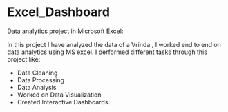 # Excel_Dashboard
Data analytics project in Microsoft Excel:

In this project I have analyzed the data of a Vrinda  , I worked end to end on data analytics using MS excel. 
I performed different tasks through this project like: 
  - Data Cleaning
  - Data Processing
  - Data Analysis
  - Worked on Data Visualization
  - Created Interactive Dashboards.
